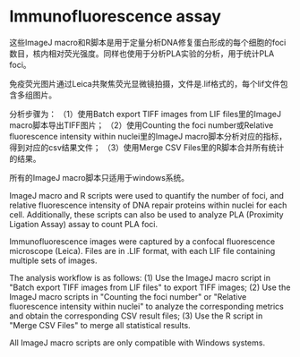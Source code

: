 Immunofluorescence assay
=============================

这些ImageJ macro和R脚本是用于定量分析DNA修复蛋白形成的每个细胞的foci数目，核内相对荧光强度。同样也使用于分析PLA实验的分析，用于统计PLA foci。

免疫荧光图片通过Leica共聚焦荧光显微镜拍摄，文件是.lif格式的，每个lif文件包含多组图片。

分析步骤为：
（1）使用Batch export TIFF images from LIF files里的ImageJ macro脚本导出TIFF图片；
（2）使用Counting the foci number或Relative fluorescence intensity within nuclei里的ImageJ macro脚本分析对应的指标，得到对应的csv结果文件；
（3）使用Merge CSV Files里的R脚本合并所有统计的结果。

所有的ImageJ macro脚本只适用于windows系统。


ImageJ macro and R scripts were used to quantify the number of foci, and relative fluorescence intensity of DNA repair proteins within nuclei for each cell. Additionally, these scripts can also be used to analyze PLA (Proximity Ligation Assay) assay to count PLA foci.

Immunofluorescence images were captured by a confocal fluorescence microscope (Leica). Files are in .LIF format, with each LIF file containing multiple sets of images.

The analysis workflow is as follows:
(1) Use the ImageJ macro script in "Batch export TIFF images from LIF files" to export TIFF images;
(2) Use the ImageJ macro scripts in "Counting the foci number" or "Relative fluorescence intensity within nuclei" to analyze the 
corresponding metrics and obtain the corresponding CSV result files;
(3) Use the R script in "Merge CSV Files" to merge all statistical results.

All ImageJ macro scripts are only compatible with Windows systems.
